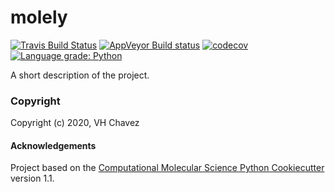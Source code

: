 molely
==============================
[//]: # (Badges)
[![Travis Build Status](https://travis-ci.com/VHChavez/molely.svg?branch=master)](https://travis-ci.com/VHChavez/molely)
[![AppVeyor Build status](https://ci.appveyor.com/api/projects/status/REPLACE_WITH_APPVEYOR_LINK/branch/master?svg=true)](https://ci.appveyor.com/project/REPLACE_WITH_OWNER_ACCOUNT/molely/branch/master)
[![codecov](https://codecov.io/gh/REPLACE_WITH_OWNER_ACCOUNT/molely/branch/master/graph/badge.svg)](https://codecov.io/gh/REPLACE_WITH_OWNER_ACCOUNT/molely/branch/master)
[![Language grade: Python](https://img.shields.io/lgtm/grade/python/g/VHchavez/molely.svg?logo=lgtm&logoWidth=18)](https://lgtm.com/projects/g/VHchavez/molely/context:python)


A short description of the project.

### Copyright

Copyright (c) 2020, VH Chavez


#### Acknowledgements
 
Project based on the 
[Computational Molecular Science Python Cookiecutter](https://github.com/molssi/cookiecutter-cms) version 1.1.
